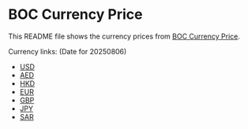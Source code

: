 # BOC Currency Price

This README file shows the currency prices from [BOC Currency Price](https://www.boc.cn/sourcedb/whpj/).

Currency links: (Date for 20250806)

- [USD](https://bocurrencyprice.techina.science/BOC_CURRENCY_PRICE/USD/20250806.json)
- [AED](https://bocurrencyprice.techina.science/BOC_CURRENCY_PRICE/AED/20250806.json)
- [HKD](https://bocurrencyprice.techina.science/BOC_CURRENCY_PRICE/HKD/20250806.json)
- [EUR](https://bocurrencyprice.techina.science/BOC_CURRENCY_PRICE/EUR/20250806.json)
- [GBP](https://bocurrencyprice.techina.science/BOC_CURRENCY_PRICE/GBP/20250806.json)
- [JPY](https://bocurrencyprice.techina.science/BOC_CURRENCY_PRICE/JPY/20250806.json)
- [SAR](https://bocurrencyprice.techina.science/BOC_CURRENCY_PRICE/SAR/20250806.json)

